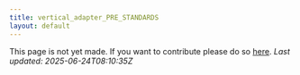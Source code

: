 ```yaml
---
title: vertical_adapter_PRE_STANDARDS
layout: default
---
```


This page is not yet made. If you want to contribute please do so [here](https://github.com/CrazyH2/Bigstone/blob/wiki/components/vertical_adapter_PRE_STANDARDS.md).
_Last updated: 2025-06-24T08:10:35Z_

